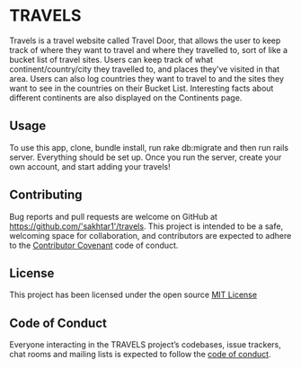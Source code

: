# TRAVELS

Travels is a travel website called Travel Door, that allows the user to keep track of where they want to travel and where they travelled to, sort of like a bucket list of travel sites. Users can keep track of what continent/country/city they travelled to, and places they've visited in that area. Users can also log countries they want to travel to and the sites they want to see in the countries on their Bucket List. Interesting facts about different continents are also displayed on the Continents page. 

## Usage

To use this app, clone, bundle install, run rake db:migrate and then run rails server. Everything should be set up. Once you run the server, create your own account, and start adding your travels!

## Contributing

Bug reports and pull requests are welcome on GitHub at https://github.com/'sakhtar1'/travels. This project is intended to be a safe, welcoming space for collaboration, and contributors are expected to adhere to the [Contributor Covenant](http://contributor-covenant.org) code of conduct.

## License

This project has been licensed under the open source [MIT License](https://opensource.org/licenses/MIT)

## Code of Conduct

Everyone interacting in the TRAVELS project’s codebases, issue trackers, chat rooms and mailing lists is expected to follow the [code of conduct](https://github.com/'sakhtar1'/travels/blob/master/CODE_OF_CONDUCT.md).
